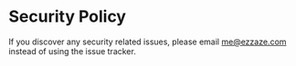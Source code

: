 # Security Policy

If you discover any security related issues, please email me@ezzaze.com instead of using the issue tracker.
